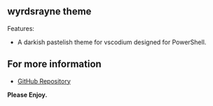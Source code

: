 ## wyrdsrayne theme

Features:

* A darkish pastelish theme for vscodium designed for PowerShell.


## For more information

* [GitHub Repository](https://github.com/maritlage/wyrdsrayne)


**Please Enjoy.**
